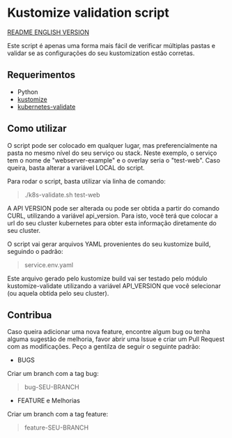 # Kustomize validation script

[README ENGLISH VERSION](./README.md)

Este script é apenas uma forma mais fácil de verificar múltiplas pastas e validar se as configurações do seu kustomization estão corretas. 

## Requerimentos

+ Python
+ [kustomize](https://kubectl.docs.kubernetes.io/installation/kustomize/binaries/)
+ [kubernetes-validate](https://github.com/willthames/kubernetes-validate)

## Como utilizar

O script pode ser colocado em qualquer lugar, mas preferencialmente na pasta no mesmo nível do seu serviço ou stack. Neste exemplo, o serviço tem o nome de "webserver-example" e o overlay seria o "test-web". Caso queira, basta alterar a variável LOCAL do script. 

Para rodar o script, basta utilizar via linha de comando:

> ./k8s-validate.sh test-web

A API VERSION pode ser alterada ou pode ser obtida a partir do comando CURL, utilizando a variável api_version. Para isto, você terá que colocar a url do seu cluster kubernetes para obter esta informação diretamente do seu cluster.

O script vai gerar arquivos YAML provenientes do seu kustomize build, seguindo o padrão:

> service.env.yaml

Este arquivo gerado pelo kustomize build vai ser testado pelo módulo kustomize-validate utilizando a variável API_VERSION que você selecionar (ou aquela obtida pelo seu cluster).

## Contribua

Caso queira adicionar uma nova feature, encontre algum bug ou tenha alguma sugestão de melhoria, favor abrir uma Issue e criar um Pull Request com as modificações. Peço a gentilza de seguir o seguinte padrão:

+ BUGS

Criar um branch com a tag bug:

> bug-SEU-BRANCH

+ FEATURE e Melhorias

Criar um branch com a tag feature:

> feature-SEU-BRANCH